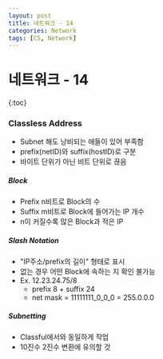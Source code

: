 ```yaml
---
layout: post
title: 네트워크 - 14
categories: Network
tags: [CS, Network]
---
```


# 네트워크 - 14

{:toc}

### Classless Address

- Subnet 해도 낭비되는 애들이 있어 부족함
- prefix(netID)와 suffix(hostID)로 구분
- 바이트 단위가 아닌 비트 단위로 끊음

##### Block

- Prefix n비트로 Block의 수
- Suffix m비트로 Block에 들어가는 IP 개수
- n이 커질수록 많은 Block과 적은 IP

##### Slash Notation

- "IP주소/prefix의 길이" 형태로 표시
- 없는 경우 어떤 Block에 속하는 지 확인 불가능
- Ex. 12.23.24.75/8
  - prefix 8 + suffix 24
  - net mask = 11111111_0_0_0 = 255.0.0.0

##### Subnetting

- Classful에서와 동일하게 작업
- 10진수 2진수 변환에 유의할 것

